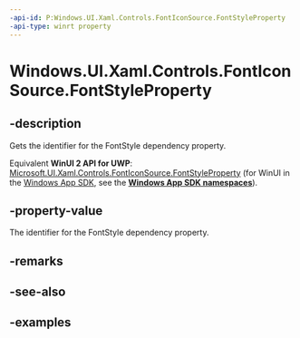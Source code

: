 ```yaml
---
-api-id: P:Windows.UI.Xaml.Controls.FontIconSource.FontStyleProperty
-api-type: winrt property
---
```


<!-- Property syntax.
public DependencyProperty FontStyleProperty { get; }
-->

# Windows.UI.Xaml.Controls.FontIconSource.FontStyleProperty

## -description

Gets the identifier for the FontStyle dependency property.

Equivalent **WinUI 2 API for UWP**: [Microsoft.UI.Xaml.Controls.FontIconSource.FontStyleProperty](/windows/winui/api/microsoft.ui.xaml.controls.fonticonsource.fontstyleproperty) (for WinUI in the [Windows App SDK](/windows/apps/windows-app-sdk/), see the **[Windows App SDK namespaces](/windows/windows-app-sdk/api/winrt/)**).

## -property-value

The identifier for the FontStyle dependency property.

## -remarks

## -see-also

## -examples


